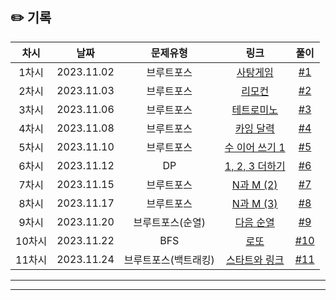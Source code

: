 ## ✏️ 기록   

| 차시 |    날짜    | 문제유형 | 링크 | 풀이 |
|:----:|:---------:|:----:|:-----:|:----:|
| 1차시 | 2023.11.02 |  브루트포스  | [사탕게임](https://www.acmicpc.net/problem/3085)  | [#1](https://github.com/AlgoLeadMe/AlgoLeadMe-2/pull/6#issue-1974179856) |
| 2차시 | 2023.11.03 |  브루트포스  | [리모컨](https://www.acmicpc.net/problem/1107)  | [#2](https://github.com/AlgoLeadMe/AlgoLeadMe-2/pull/8#issue-1975714150) |
| 3차시 | 2023.11.06 |  브루트포스  | [테트로미노](https://www.acmicpc.net/problem/14500)  | [#3](https://github.com/AlgoLeadMe/AlgoLeadMe-2/pull/15#issue-1979099230) |
| 4차시 | 2023.11.08 |  브루트포스  | [카잉 달력](https://www.acmicpc.net/problem/6064)  | [#4](https://github.com/AlgoLeadMe/AlgoLeadMe-2/pull/17#issue-1982734878) |
| 5차시 | 2023.11.10 |  브루트포스  | [수 이어 쓰기 1](https://www.acmicpc.net/problem/1748)  | [#5](https://github.com/AlgoLeadMe/AlgoLeadMe-2/pull/21#issue-1987159001) |
| 6차시 | 2023.11.12 |  DP  | [1, 2, 3 더하기](https://www.acmicpc.net/problem/9095)  | [#6](https://github.com/AlgoLeadMe/AlgoLeadMe-2/pull/23#issue-1989391080) |
| 7차시 | 2023.11.15 |  브루트포스  | [N과 M (2)](https://www.acmicpc.net/problem/15650)  | [#7](https://github.com/AlgoLeadMe/AlgoLeadMe-2/pull/26#issue-1994243225) |
| 8차시 | 2023.11.17 |  브루트포스  | [N과 M (3)](https://www.acmicpc.net/problem/15651)  | [#8](https://github.com/AlgoLeadMe/AlgoLeadMe-2/pull/29#issue-1998300348) |
| 9차시 | 2023.11.20 |  브루트포스(순열)  | [다음 순열](https://www.acmicpc.net/problem/10972)  | [#9](https://github.com/AlgoLeadMe/AlgoLeadMe-2/pull/34#issue-2001566224) |
| 10차시 | 2023.11.22 |  BFS  | [로또](https://www.acmicpc.net/problem/6603)  | [#10](https://github.com/AlgoLeadMe/AlgoLeadMe-2/pull/37#issue-2005682311) |
| 11차시 | 2023.11.24 |  브루트포스(백트래킹)  | [스타트와 링크](https://www.acmicpc.net/problem/14889)  | [#11](https://github.com/AlgoLeadMe/AlgoLeadMe-2/pull/40#issue-2009824440) |
---
---
